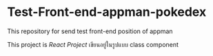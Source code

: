 # Test-Front-end-appman-pokedex
This repository for send test front-end position of appman

This project is *React Project* เขียนอยู่ในรูปแบบ class component

